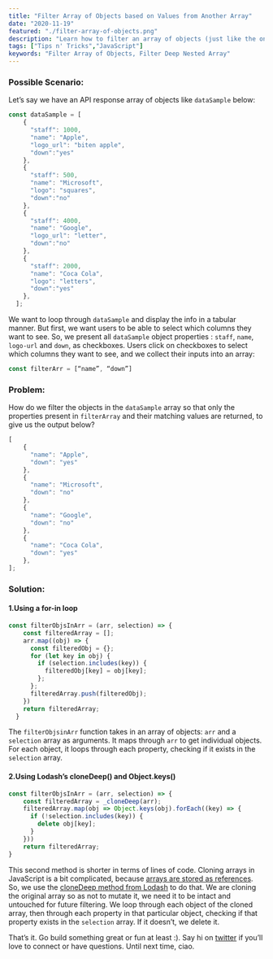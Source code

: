 ```yaml
---
title: "Filter Array of Objects based on Values from Another Array"
date: "2020-11-19"
featured: "./filter-array-of-objects.png"
description: "Learn how to filter an array of objects (just like the ones gotten from api responses), based on the values of another array"
tags: ["Tips n' Tricks","JavaScript"]
keywords: "Filter Array of Objects, Filter Deep Nested Array"
---
```


### Possible Scenario:

Let’s say we have an API response array of objects like `dataSample` below:

```js
const dataSample = [
    {
      "staff": 1000,
      "name": "Apple",
      "logo_url": "biten apple",
      "down":"yes"
    },
    {
      "staff": 500,
      "name": "Microsoft",
      "logo": "squares",
      "down":"no"
    },
    {
      "staff": 4000,
      "name": "Google",
      "logo_url": "letter",
      "down":"no"
    },
    {
      "staff": 2000,
      "name": "Coca Cola",
      "logo": "letters",
      "down":"yes"
    },
  ];

```

We want to loop through `dataSample` and display the info in a tabular manner. But first, we want users to be able to select which columns they want to see. So, we present all `dataSample` object properties : `staff`, `name`, `logo-url` and `down`, as checkboxes. Users click on checkboxes to select which columns they want to see, and we collect their inputs into an array:

```js
const filterArr = [“name”, “down”]
```

### Problem:

How do we filter the objects in the `dataSample` array so that only the properties present in `filterArray` and their matching values are returned, to give us the output below?

```js
[
    {
      "name": "Apple",
      "down": "yes"
    },
    {
      "name": "Microsoft",
      "down": "no"
    },
    {
      "name": "Google",
      "down": "no"
    },
    {
      "name": "Coca Cola",
      "down": "yes"
    },
];
```

### Solution:

#### 1.Using a for-in loop

```js
const filterObjsInArr = (arr, selection) => {
    const filteredArray = [];
    arr.map((obj) => {
      const filteredObj = {};
      for (let key in obj) {
        if (selection.includes(key)) {
          filteredObj[key] = obj[key];
        };
      };
      filteredArray.push(filteredObj);
    })
    return filteredArray;
  }

```
The `filterObjsinArr` function takes in an array of objects: `arr` and a `selection` array as arguments. It maps through `arr` to get individual objects. For each object, it loops through each property, checking if it exists in the `selection` array.

#### 2.Using Lodash’s cloneDeep() and Object.keys()

```js
const filterObjsInArr = (arr, selection) => {
    const filteredArray = _cloneDeep(arr);
    filteredArray.map(obj => Object.keys(obj).forEach((key) => {
      if (!selection.includes(key)) {
        delete obj[key];
      }
    }))
    return filteredArray;
}

```

This second method is shorter in terms of lines of code. Cloning arrays in JavaScript is a bit complicated, because <a target="blank" class="inline-link" href="https://dev.to/samanthaming/how-to-deep-clone-an-array-in-javascript-3cig">arrays are stored as references</a>. So, we use the <a target="blank" class="inline-link" href="https://lodash.com/docs/4.17.15#cloneDeep"> cloneDeep method from Lodash</a> to do that. We are cloning the original array so as not to mutate it, we need it to be intact and untouched for future filtering. We loop through each object of the cloned array, then through each property in that particular object, checking if that property exists in the `selection` array. If it doesn’t, we delete it.

That’s it. Go build something great or fun at least :). Say hi on <a target="blank" class="inline-link" href="https://twitter.com/_MsLinda">twitter</a> if you’ll love to connect or have questions. Until next time, ciao.




